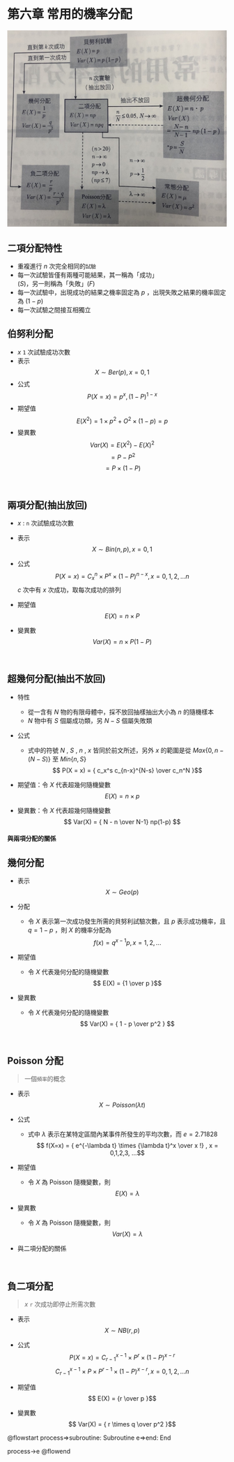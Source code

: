 # 第六章 常用的機率分配

![](https://github.com/GraysonChiang/note/blob/master/src/statistics/images/ch6.jpg?raw=true)

## 二項分配特性
* 重複進行 $n$ 次完全相同的`試驗`
* 每一次試驗皆僅有兩種可能結果，其一稱為「成功」$(S)$，另一則稱為「失敗」$(F)$
* 每一次試驗中，出現成功的結果之機率固定為 $p$ ，出現失敗之結果的機率固定為 $(1-p)$
* 每一次試驗之間接互相獨立

## 伯努利分配
* $x$ `1` 次試驗成功次數
* 表示
$$X \sim Ber(p) , x = 0,1$$
* 公式
$$ P(X=x) = p^x , (1-P)^{1-x} $$
* 期望值
$$ E(X^2) = 1 \times p^2 + O^2 \times (1-p) = p $$
* 變異數
$$ Var(X) = E(X^2) - E(X)^2 $$
$$  = P - P^2 $$
$$  = P \times (1-P) $$

<br>

## 兩項分配(抽出放回)
* $x$ : `n` 次試驗成功次數
* 表示
$$X \sim Bin(n,p) , x = 0,1$$
* 公式
$$ P(X=x) = C_x^n \times P^x \times (1-P)^{n-x} , x=0,1,2,...n $$
$c$ 次中有 $x$ 次成功，取每次成功的排列

* 期望值
$$ E(X) = n \times P $$
* 變異數
$$ Var(X) = n \times P(1-P) $$

<br>

## 超幾何分配(抽出不放回)
* 特性
    * 從一含有 $N$ 物的有限母體中，採不放回抽樣抽出大小為 $n$ 的隨機樣本
    * $N$ 物中有 $S$ 個屬成功類，另 $N-S$ 個屬失敗類
* 公式
    * 式中的符號 $N$ , $S$ , $n$ , $x$ 皆同於前文所述，另外 $x$ 的範圍是從 $Max \lbrace 0,n-(N-S) \rbrace$ 至 $Min \lbrace n,S \rbrace$
$$ P(X = x) =  { c_x^s c_{n-x}^{N-s}   \over  c_n^N }$$

* 期望值：令 $X$ 代表超幾何隨機變數
$$ E(X) = n \times p $$

* 變異數：令 $X$ 代表超幾何隨機變數
$$ Var(X) = { N - n \over N-1} np(1-p) $$

#### 與兩項分配的關係

## 幾何分配
* 表示
$$X \sim Geo(p)$$
* 分配
    * 令 $X$ 表示第一次成功發生所需的貝努利試驗次數，且 $p$ 表示成功機率，且 $q = 1-p$ ，則 $X$ 的機率分配為
    $$ f(x) = q^{x-1} p , x = 1,2,... $$
    
* 期望值
    * 令 $X$ 代表幾何分配的隨機變數
$$ E(X) = {1 \over p }$$

* 變異數
    * 令 $X$ 代表幾何分配的隨機變數
$$ Var(X) = { 1 - p \over p^2 } $$

<br>

## Poisson 分配
> 一個`頻率`的概念

* 表示
$$X \sim Poisson(\lambda t)$$

* 公式
    * 式中 $\lambda$ 表示在某特定區間內某事件所發生的平均次數，而 $e = 2.71828$
    $$ f(X=x) = { e^{-\lambda t}  \times {\lambda t}^x \over x !}  , x = 0,1,2,3, ...$$
* 期望值
    * 令 $X$ 為 Poisson 隨機變數，則
$$ E(X) = \lambda $$
* 變異數
    * 令 $X$ 為 Poisson 隨機變數，則
$$ Var(X) =  \lambda $$
*  與二項分配的關係

<br>

## 負二項分配

> $x$ `r` 次成功即停止所需次數

* 表示
$$X \sim NB(r,p)$$

* 公式
$$ P(X=x) = C_{r-1}^{x-1} \times P^r \times (1 - P)^{x-r} $$
$$  C_{r-1}^{x-1} \times P \times  P^{r-1} \times (1 - P)^{x-r} , x=0,1,2,...n $$

* 期望值
$$ E(X) = {r \over p }$$

* 變異數
$$ Var(X) =  { r \times q \over p^2 }$$



@flowstart
process=>subroutine: Subroutine
e=>end: End

process->e
@flowend

